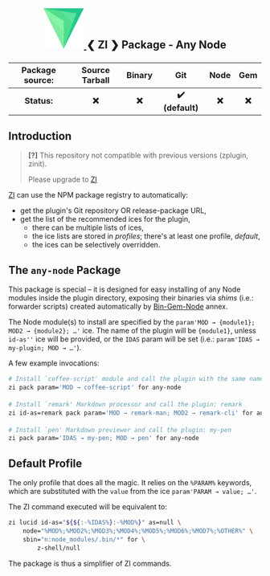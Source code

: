 <h2 align="center">
  <a href="https://github.com/z-shell/zi">
    <img src="https://github.com/z-shell/zi/raw/main/docs/images/logo.svg" alt="Logo" width="80" height="80">
  </a>
❮ ZI ❯ Package - Any Node
</h2>

<h3>

| **Package source:** | Source Tarball | Binary |             Git              | Node | Gem |
| :-----------------: | :------------: | :----: | :--------------------------: | :--: | :-: |
|     **Status:**     |      :x:       |  :x:   | :heavy_check_mark: (default) | :x:  | :x: |

</h3>

## Introduction

> **[?]**
> This repository not compatible with previous versions (zplugin, zinit).
>
> Please upgrade to [ZI](https://github.com/z-shell-zi)

[ZI](https://github.com/z-shell/zi) can use the NPM package registry
to automatically:

- get the plugin's Git repository OR release-package URL,
- get the list of the recommended ices for the plugin,
  - there can be multiple lists of ices,
  - the ice lists are stored in _profiles_; there's at least one profile, _default_,
  - the ices can be selectively overridden.

## The `any-node` Package

This package is special – it is designed for easy installing of any Node modules inside the plugin directory,
exposing their binaries via _shims_ (i.e.: forwarder scripts) created automatically by [Bin-Gem-Node](https://github.com/z-shell/z-a-bin-gem-node) annex.

The Node module(s) to install are specified by the `param'MOD → {module1}; MOD2 → {module2}; …'` ice.
The name of the plugin will be `{module1}`, unless `id-as''` ice will be provided, or the `IDAS` param will be set (i.e.: `param'IDAS → my-plugin; MOD → …'`).

A few example invocations:

```zsh
# Install `coffee-script' module and call the plugin with the same name
zi pack param='MOD → coffee-script' for any-node

# Install `remark' Markdown processor and call the plugin: remark
zi id-as=remark pack param='MOD → remark-man; MOD2 → remark-cli' for any-node

# Install `pen' Markdown previewer and call the plugin: my-pen
zi pack param='IDAS → my-pen; MOD → pen' for any-node
```

## Default Profile

The only profile that does all the magic. It relies on the `%PARAM%` keywords,
which are substituted with the `value` from the ice `param'PARAM → value; …'`.

The ZI command executed will be equivalent to:

```zsh
zi lucid id-as="${${:-%IDAS%}:-%MOD%}" as=null \
    node="%MOD%;%MOD2%;%MOD3%;%MOD4%;%MOD5%;%MOD6%;%MOD7%;%OTHER%" \
    sbin="n:node_modules/.bin/*" for \
        z-shell/null
```

The package is thus a simplifier of ZI commands.
